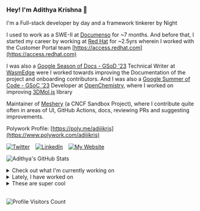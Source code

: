 ### Hey! I'm Adithya Krishna 👋
I'm a Full-stack developer by day and a framework tinkerer by Night
  
I used to work as a SWE-II at [Documenso](https://documenso.com) for ~7 months. And before that, I started my career by working at [Red Hat](https://redhat.com) for ~2.5yrs wherein I worked with the Customer Portal team [https://access.redhat.com](https://access.redhat.com)

I was also a [Google Season of Docs - GSoD '23](https://developers.google.com/season-of-docs) Technical Writer at [WasmEdge](https://github.com/WasmEdge) were I worked towards improving the Documentation of the project and onboarding contributors. And I was also a [Google Summer of Code - GSoC '23](https://summerofcode.withgoogle.com/) Developer at [OpenChemistry](https://openchemistry.org), where I worked on improving [3DMol.js](https://github.com/3dmol/3Dmol.js) library

Maintainer of [Meshery](https://github.com/meshery) (a CNCF Sandbox Project), where I contribute quite often in areas of UI, GitHub Actions, docs, reviewing PRs and suggesting improvements.

Polywork Profile: [https://poly.me/adiiikris](https://www.polywork.com/adiiikris)

[![Twitter](https://img.shields.io/badge/-@adii_kris-%231DA1F2?style=for-the-badge&logo=twitter&logoColor=ffffff)](https:/twitter.adikris.in) &ensp;
[![LinkedIn](https://img.shields.io/badge/-Adithya%20Krishna-%230A67C3?style=for-the-badge&logo=linkedin&logoColor=ffffff)](https://linkedin.adikris.in/) &ensp;
[![My Website](https://img.shields.io/badge/-My%20Website-%230A67C3?style=for-the-badge)](https://adikris.in/)



![Adithya's GitHub Stats](https://github-readme-stats.vercel.app/api?username=adithyaakrishna&show_icons=true&hide_border=true&title_color=fff&icon_color=79ff97&text_color=9f9f9f&bg_color=151515)


<details>
  <summary>Check out what I'm currently working on</summary>
  
  - [reclaimprotocol/docs](https://github.com/reclaimprotocol/docs) - Documentation for Reclaim Protocol (2 days ago)
  - [pqoqubbw/icons](https://github.com/pqoqubbw/icons) - beautifully crafted animated icons (1 week ago)
  - [adithyaakrishna/blr-purity-test](https://github.com/adithyaakrishna/blr-purity-test) - Are you a Deep Deep Bangalorean? (1 week ago)
  - [tensorlakeai/indexify](https://github.com/tensorlakeai/indexify) - A realtime serving engine for Data-Intensive Generative AI Applications (3 weeks ago)
  - [adithyaakrishna/blog](https://github.com/adithyaakrishna/blog) - My Memoirs (1 month ago)
</details>

<details>
  <summary>Lately, I have worked on</summary>
  
</details>

<details>
  <summary>These are super cool</summary>
  
  - [rorkai/21st](https://github.com/rorkai/21st) - npm for design engineers: largest marketplace of shadcn/ui-based React Tailwind components, blocks and hooks (1 day ago)
  - [phantom/blocklist](https://github.com/phantom/blocklist) -  (4 days ago)
  - [phantom/wallet-sdk](https://github.com/phantom/wallet-sdk) - Embedded Wallet SDK (4 days ago)
  - [akash-network/console](https://github.com/akash-network/console) - Deploy docker containers on the Akash Network (4 days ago)
  - [dask/dask](https://github.com/dask/dask) - Parallel computing with task scheduling (4 days ago)
</details>

<br> 

![Profile Visitors Count](https://profile-counter.glitch.me/adithyaakrishna/count.svg)
